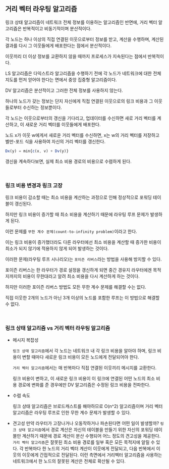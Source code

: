 ## 거리 벡터 라우팅 알고리즘

링크 상태 알고리즘이 네트워크 전체 정보를 이용하는 알고리즘인 반면에, 거리 벡터 알고리즘은 반복적이고 비동기적이며 분산적이다.

각 노드는 하나 이상의 직접 연결된 이웃으로부터 정보를 받고, 계산을 수행하며, 계산된 결과를 다시 그 이웃들에게 배포한다는 점에서 분산적이다.

이웃끼리 더 이상 정보를 교환하지 않을 때까지 프로세스가 지속된다는 점에서 반복적이다.

LS 알고리즘은 다익스트라 알고리즘을 수행하기 전에 각 노드가 네트워크에 대한 전체 지도를 먼저 얻어야 한다는 면에서 중앙 집중형 알고리즘이다.

DV 알고리즘은 분산적이고 그러한 전체 정보를 사용하지 않는다.

하나의 노드가 갖는 정보는 단지 자신에게 직접 연결된 이웃으로의 링크 비용과 그 이웃들로부터 수신하는 정보뿐이다.

각 노드는 이웃으로부터의 갱신을 기다리고, 업데이터를 수신하면 새로 거리 벡터를 계산하고, 이 새로운 거리 벡터를 이웃들에게 배포한다.

노드 x가 이웃 w에게서 새로운 거리 벡터를 수신하면, x는 w의 거리 벡터를 저장하고 벨만-포드 식을 사용하여 자신의 거리 벡터를 갱신한다.

```jsx
Dx(y) = min{c(x, v) + Dv(y)}
```

갱신을 계속하다보면, 실제 최소 비용 경로의 비용으로 수렴하게 된다.

<br />

### 링크 비용 변경과 링크 고장

링크 비용이 감소할 때는 최소 비용을 계산하는 과정으로 인해 정상적으로 포워딩 테이블이 갱신된다.

하지만 링크 비용이 증가할 때 최소 비용을 계산하기 때문에 라우팅 루프 문제가 발생하게 된다.

이런 문제를 `무한 계수 문제(count-to-infinity problem)`이라고 한다.

이는 링크 비용이 증가했더라도 다른 라우터에선 최소 비용을 계산할 때 증가한 비용이 최소가 되지 않기에 적용하지 않게 되어 발생하는 것이다.

이러한 문제(라우팅 루프 시나리오)는 `포이즌 리버스`라는 방법을 사용해 방지할 수 있다.

포이즌 리버스는 한 라우터가 경로 설정을 갱신하게 되면 중간 경유지 라우터에겐 목적지까지의 비용이 무한대라고 알려 최소 비용을 다시 계산하게 하는 것이다.

하지만 이러한 포이즌 리버스 방법도 모든 무한 계수 문제를 해결할 수는 없다.

직접 이웃한 2개의 노드가 아닌 3개 이상의 노드를 포함한 루프는 이 방법으로 해결할 수 없다.

<br />

### 링크 상태 알고리즘 vs 거리 벡터 라우팅 알고리즘

- 메시지 복잡성

  `링크 상태 알고리즘`에서 각 노드는 네트워크 내 각 링크 비용을 알아야 하며, 링크 비용이 변할 때마다 새로운 링크 비용이 모든 노드에게 전달되어야 한다.

  `거리 벡터 알고리즘`에서는 매 반복마다 직접 연결된 이웃끼리 메시지를 교환한다.

  링크 비용이 변하고, 이 새로운 링크 비용이 이 링크에 연결된 어떤 노드의 최소 비용 경로에 변화를 준 경우에만 DV 알고리즘은 수정된 링크 비용을 전파한다.

- 수렴 속도

  링크 상태 알고리즘은 브로드캐스트를 해야하므로 O(n^2) 알고리즘이며 거리 벡터 알고리즘은 라우팅 루프로 인한 무한 계수 문제가 발생할 수 있다.

- 견고성
  만약 라우터가 고장나거나 오동작하거나 파손된다면 어떤 일이 발생할까?
  `링크 상태 알고리즘`에서 경로 계산은 자신의 테이블을 만들기 위한 자신의 포워딩 테이블만 계산하기 때문에 경로 계산이 분산 수행되어 어느 정도의 견고성을 제공한다.
  `거리 벡터 알고리즘`은 잘못된 최소 비용 경로를 일부 혹은 모든 목적지에 알릴 수 있다.
  각 반복마다 한 노드의 거리 벡터 계산이 이웃에게 전달되고, 다음 반복에서 이웃의 이웃에게 간접적으로 전달된다.
  이런 측면에서 거리벡터 알고리즘을 사용하는 네트워크에서 한 노드의 잘못된 계산은 전체로 확산될 수 있다.
